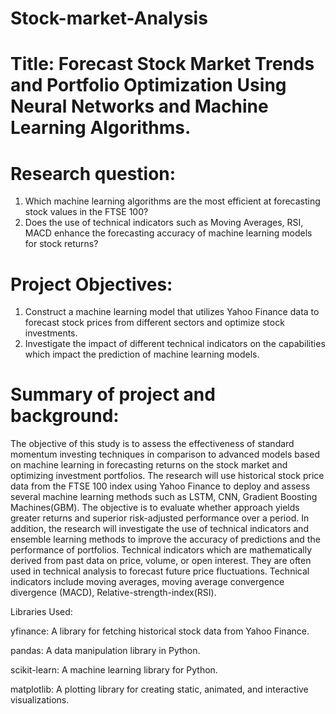 # Stock-market-Analysis

# Title: Forecast Stock Market Trends and Portfolio Optimization Using Neural Networks and Machine Learning Algorithms.

# Research question:
1)	Which machine learning algorithms are the most efficient at forecasting stock values in the FTSE 100?
2)	Does the use of technical indicators such as Moving Averages, RSI, MACD enhance the forecasting accuracy of machine learning models for stock returns?
# Project Objectives:
1)	Construct a machine learning model that utilizes Yahoo Finance data to forecast stock prices from different sectors and optimize stock investments.
2)	Investigate the impact of different technical indicators on the capabilities which impact the prediction of machine learning models.
# Summary of project and background:
The objective of this study is to assess the effectiveness of standard momentum investing techniques in comparison to advanced models based on machine learning in forecasting returns on the stock market and optimizing investment portfolios. The research will use historical stock price data from the FTSE 100 index using Yahoo Finance to deploy and assess several machine learning methods such as LSTM, CNN, Gradient Boosting Machines(GBM). The objective is to evaluate whether approach yields greater returns and superior risk-adjusted performance over a period. In addition, the research will investigate the use of technical indicators and ensemble learning methods to improve the accuracy of predictions and the performance of portfolios.
Technical indicators which are mathematically derived from past data on price, volume, or open interest. They are often used in technical analysis to forecast future price fluctuations. Technical indicators include moving averages, moving average convergence divergence (MACD), Relative-strength-index(RSI).


Libraries Used:

yfinance: A library for fetching historical stock data from Yahoo Finance.

pandas: A data manipulation library in Python.

scikit-learn: A machine learning library for Python.

matplotlib: A plotting library for creating static, animated, and interactive visualizations.



